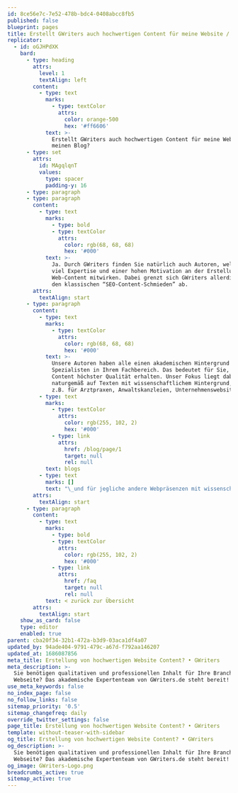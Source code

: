 ```yaml
---
id: 8ce56e7c-7e52-478b-bdc4-0408abcc8fb5
published: false
blueprint: pages
title: Erstellt GWriters auch hochwertigen Content für meine Website / meinen Blog?
replicator:
  - id: oGJHPdXK
    bard:
      - type: heading
        attrs:
          level: 1
          textAlign: left
        content:
          - type: text
            marks:
              - type: textColor
                attrs:
                  color: orange-500
                  hex: '#ff6606'
            text: >-
              Erstellt GWriters auch hochwertigen Content für meine Website /
              meinen Blog?
      - type: set
        attrs:
          id: MAgqlqnT
          values:
            type: spacer
            padding-y: 16
      - type: paragraph
      - type: paragraph
        content:
          - type: text
            marks:
              - type: bold
              - type: textColor
                attrs:
                  color: rgb(68, 68, 68)
                  hex: '#000'
            text: >-
              Ja. Durch GWriters finden Sie natürlich auch Autoren, welche mit
              viel Expertise und einer hohen Motivation an der Erstellung von
              Web-Content mitwirken. Dabei grenzt sich GWriters allerdings von
              den klassischen “SEO-Content-Schmieden” ab.
        attrs:
          textAlign: start
      - type: paragraph
        content:
          - type: text
            marks:
              - type: textColor
                attrs:
                  color: rgb(68, 68, 68)
                  hex: '#000'
            text: >-
              Unsere Autoren haben alle einen akademischen Hintergrund und sind
              Spezialisten in Ihrem Fachbereich. Das bedeutet für Sie, dass Sie
              Content höchster Qualität erhalten. Unser Fokus liegt dabei
              naturgemäß auf Texten mit wissenschaftlichem Hintergrund, also
              z.B. für Arztpraxen, Anwaltskanzleien, Unternehmenswebsites und –
          - type: text
            marks:
              - type: textColor
                attrs:
                  color: rgb(255, 102, 2)
                  hex: '#000'
              - type: link
                attrs:
                  href: /blog/page/1
                  target: null
                  rel: null
            text: blogs
          - type: text
            marks: []
            text: "\_und für jegliche andere Webpräsenzen mit wissenschaftlichem Anspruch."
        attrs:
          textAlign: start
      - type: paragraph
        content:
          - type: text
            marks:
              - type: bold
              - type: textColor
                attrs:
                  color: rgb(255, 102, 2)
                  hex: '#000'
              - type: link
                attrs:
                  href: /faq
                  target: null
                  rel: null
            text: < zurück zur Übersicht
        attrs:
          textAlign: start
    show_as_card: false
    type: editor
    enabled: true
parent: cba20f34-32b1-472a-b3d9-03aca1df4a07
updated_by: 94ade404-9791-479c-a67d-f792aa146207
updated_at: 1686087856
meta_title: Erstellung von hochwertigen Website Content? • GWriters
meta_description: >-
  Sie benötigen qualitativen und professionellen Inhalt für Ihre Branche und
  Webseite? Das akademische Expertenteam von GWriters.de steht bereit!
use_meta_keywords: false
no_index_page: false
no_follow_links: false
sitemap_priority: '0.5'
sitemap_changefreq: daily
override_twitter_settings: false
page_title: Erstellung von hochwertigen Website Content? • GWriters
template: without-teaser-with-sidebar
og_title: Erstellung von hochwertigen Website Content? • GWriters
og_description: >-
  Sie benötigen qualitativen und professionellen Inhalt für Ihre Branche und
  Webseite? Das akademische Expertenteam von GWriters.de steht bereit!
og_image: GWriters-Logo.png
breadcrumbs_active: true
sitemap_active: true
---
```

